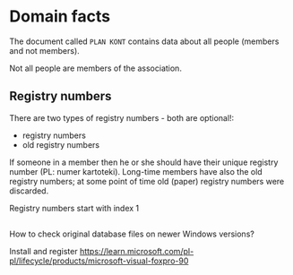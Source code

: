 # Domain facts

The document called `PLAN KONT` contains data about all people (members and not members).

Not all people are members of the association.

## Registry numbers

There are two types of registry numbers - both are optional!:
* registry numbers
* old registry numbers

If someone in a member then he or she should have their unique registry number (PL: numer kartoteki).
Long-time members have also the old registry numbers; at some point of time old (paper) registry numbers were discarded.

Registry numbers start with index 1

##

How to check original database files on newer Windows versions?

Install and register
https://learn.microsoft.com/pl-pl/lifecycle/products/microsoft-visual-foxpro-90